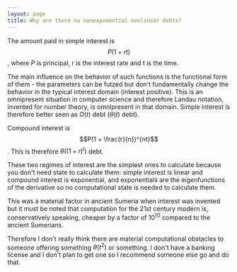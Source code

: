 ```yaml
---
layout: page
title: Why are there no nonexponential nonlinear debts?
---
```


The amount paid in simple interest is $$P(1 + rt)$$, where $P$ is principal, r is the interest rate and t is the time.

The main influence on the behavior of such functions is the functional form of them - the parameters can be futzed but don't fundamentally change the behavior in the typical interest domain (interest positive). This is an omnipresent situation in computer science and therefore Landau notation, invented for number theory, is omnipresent in that domain. Simple interest is therefore better seen as $O(t)$ debt ($\theta(t)$ debt).

Compound interest is $$P(1 + \frac{r}{n})^{nt}$$. This is therefore $\theta((1 + r)^t)$ debt.

These two regimes of interest are the simplest ones to calculate because you don't need state to calculate them: simple interest is linear and compound interest is exponential, and exponentials are the eigenfunctions of the derivative so no computational state is needed to calculate them.

This was a material factor in ancient Sumeria when interest was invented but it must be noted that computation for the 21st century modern is, conservatively speaking, cheaper by a factor of $10^10$ compared to the ancient Sumerians.

Therefore I don't really think there are material computational obstacles to someone offering something $\theta(t ^ 2)$ or something. I don't have a banking license and I don't plan to get one so I recommend someone else go and do that.
